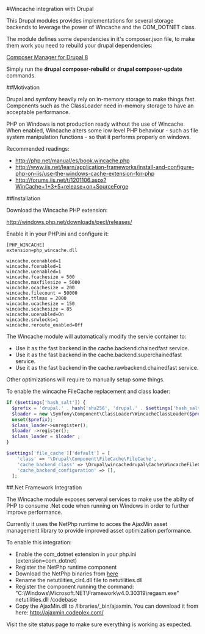 #Wincache integration with Drupal

This Drupal modules provides implementations for several storage backends to leverage the power of Wincache and the COM_DOTNET class.

The module defines some dependencies in it's composer.json file, to make them work you need to rebuild
your drupal dependencies:

[Composer Manager for Drupal 8](https://www.drupal.org/node/2405811)

Simply run the **drupal composer-rebuild** or **drupal composer-update** commands.

##Motivation

Drupal and symfony heavily rely on in-memory storage to make things fast. Components such as the ClassLoader need in-memory storage to have an acceptable performance.

PHP on Windows is not production ready without the use of Wincache. When enabled, Wincache alters some low level PHP behaviour - such as file system manipulation functions - so that it performs properly on windows.

Recommended readings:

- http://php.net/manual/es/book.wincache.php
- http://www.iis.net/learn/application-frameworks/install-and-configure-php-on-iis/use-the-windows-cache-extension-for-php
- http://forums.iis.net/t/1201106.aspx?WinCache+1+3+5+release+on+SourceForge

##Installation

Download the Wincache PHP extension:

 http://windows.php.net/downloads/pecl/releases/

Enable it in your PHP.ini and configure it:
```
[PHP_WINCACHE]
extension=php_wincache.dll

wincache.ocenabled=1
wincache.fcenabled=1
wincache.ucenabled=1
wincache.fcachesize = 500
wincache.maxfilesize = 5000
wincache.ocachesize = 200
wincache.filecount = 50000
wincache.ttlmax = 2000
wincache.ucachesize = 150
wincache.scachesize = 85
wincache.ucenabled=On
wincache.srwlocks=1
wincache.reroute_enabled=Off
```

The Wincache module will automatically modify the servie container to:

- Use it as the fast backend in the cache.backend.chainedfast service.
- Use it as the fast backend in the cache.backend.superchainedfast service.
- Use it as the fast backend in the cache.rawbackend.chainedfast service.

Other optimizations will require to manually setup some things.

To enable the wincache FileCache replacement and class loader:

```php
if ($settings['hash_salt']) {
  $prefix = 'drupal.' . hash('sha256', 'drupal.' . $settings['hash_salt']);
  $loader = new \Symfony\Component\ClassLoader\WincacheClassLoader($prefix, $class_loader);
  unset($prefix);
  $class_loader->unregister();
  $loader ->register();
  $class_loader = $loader ;
}

$settings['file_cache']['default'] = [
    'class' => '\Drupal\Component\FileCache\FileCache',
    'cache_backend_class' => \Drupal\wincachedrupal\Cache\WincacheFileCacheBackend::class,
    'cache_backend_configuration' => [],
  ];
```

##.Net Framework Integration

The Wincache module exposes serveral services to make use the abilty of PHP to consume .Net code when
running on Windows in order to further improve performance.

Currently it uses the NetPhp runtime to acces the AjaxMin asset management library to provide
improved asset optimization performance.

To enable this integration:

- Enable the com_dotnet extension in your php.ini (extension=com_dotnet)
- Register the NetPhp runtime component
 - Download the NetPhp binaries from [here](http://www.drupalonwindows.com/sites/default/files/netphp2_0_0_4.zip)
 - Rename the netutilities_clr4.dll file to netutilities.dll
 - Register the component running the command: "C:\Windows\Microsoft.NET\Framework\v4.0.30319\regasm.exe" netutilities.dll /codebase
- Copy the AjaxMin.dll to /libraries/_bin/ajaxmin. You can download it from here: http://ajaxmin.codeplex.com/

Visit the site status page to make sure everything is working as expected.